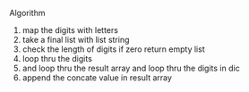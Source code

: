 Algorithm
1. map the digits with letters
2. take a final list with list string
3. check the length of digits if zero return empty list
4. loop thru the digits
5. and loop thru the result array and loop thru the digits in dic
6. append the concate value in result array